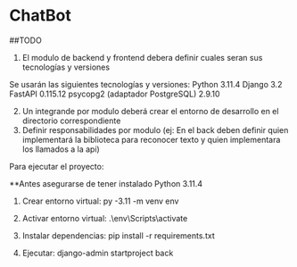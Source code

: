 # ChatBot

##TODO
1. El modulo de backend y frontend debera definir cuales seran sus tecnologías y versiones

Se usarán las siguientes tecnologías y versiones:
Python 3.11.4
Django 3.2
FastAPI  0.115.12
psycopg2 (adaptador PostgreSQL) 2.9.10

2. Un integrande por modulo deberá crear el entorno de desarrollo en el directorio correspondiente
3. Definir responsabilidades por modulo (ej: En el back deben definir quien implementará la biblioteca para reconocer texto y quien implementara los llamados a la api)

Para ejecutar el proyecto:

**Antes asegurarse de tener instalado Python 3.11.4

1) Crear entorno virtual:
py -3.11 -m venv env

2) Activar entorno virtual:
.\env\Scripts\activate

3) Instalar dependencias:
pip install -r requirements.txt

4) Ejecutar:
django-admin startproject back
